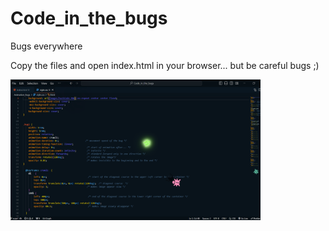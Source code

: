 # Code_in_the_bugs

 Bugs everywhere

Copy the files and open index.html in your browser... but be careful bugs ;)


<img src="Animation_Bugs/images/PreviewBugs.png" width="400">

